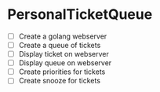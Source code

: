 # PersonalTicketQueue
 - [ ] Create a golang webserver
 - [ ] Create a queue of tickets
 - [ ] Display ticket on webserver
 - [ ] Display queue on webserver
 - [ ] Create priorities for tickets
 - [ ] Create snooze for tickets
